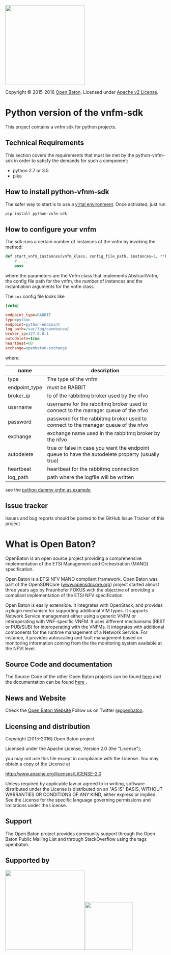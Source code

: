    <img src="https://raw.githubusercontent.com/openbaton/openbaton.github.io/master/images/openBaton.png" width="250"/>

  Copyright © 2015-2016 [Open Baton](http://openbaton.org).
  Licensed under [Apache v2 License](http://www.apache.org/licenses/LICENSE-2.0).

# Python version of the vnfm-sdk
This project contains a vnfm sdk for python projects.

## Technical Requirements
This section covers the requirements that must be met by the python-vnfm-sdk in order to satisfy the demands for such a component:

* python 2.7 or 3.5
* pika

## How to install python-vfnm-sdk

The safer way to start is to use a [virtal environment](https://virtualenv.pypa.io/en/stable/). Once activated, just run

 ```bash
 pip install python-vnfm-sdk
 ```

## How to configure your vnfm

The sdk runs a certain number of instances of the vnfm by invoking the method:

```python
def start_vnfm_instances(vnfm_klass, config_file_path, instances=1, **kwargs):
    # ....
    pass
```
where the parameters are the Vnfm class that implements AbstractVnfm, the config file path for the vnfm, the number of instances and the instantiation arguments for the vnfm class.

The `ini` config file looks like 
```ini
[vnfm]

endpoint_type=RABBIT
type=python
endpoint=python-endpoint
log_path=/var/log/openbaton/
broker_ip=127.0.0.1
autodelete=true
heartbeat=60
exchange=openbaton-exchange

```

where:

| name            |    description                                   |
|-----------------|--------------------------------------------------|
| type            |   The type of the vnfm        |
| endpoint_type   |   must be RABBIT                                 |
| broker_ip       |   Ip of the rabbitmq broker used by the nfvo     |
| username        |   username for the rabbitmq broker used to connect to the manager queue of the nfvo|
| password        |   password for the rabbitmq broker used to connect to the manager queue of the nfvo|
| exchange        |   exchange name used in the rabbitmq broker by the nfvo |
| autodelete      |   true or false in case you want the endpoint queue to have the autodelete property (usually true) |
| heartbeat       |   heartbeat for the rabbitmq connection          |
| log_path        |   path where the logfile will be written        |


see the [python dummy vnfm as example](https://github.com/openbaton/python-vnfm-dummy)
 
## Issue tracker

Issues and bug reports should be posted to the GitHub Issue Tracker of this project

# What is Open Baton?

OpenBaton is an open source project providing a comprehensive implementation of the ETSI Management and Orchestration (MANO) specification.

Open Baton is a ETSI NFV MANO compliant framework. Open Baton was part of the OpenSDNCore (www.opensdncore.org) project started almost three years ago by Fraunhofer FOKUS with the objective of providing a compliant implementation of the ETSI NFV specification.

Open Baton is easily extensible. It integrates with OpenStack, and provides a plugin mechanism for supporting additional VIM types. It supports Network Service management either using a generic VNFM or interoperating with VNF-specific VNFM. It uses different mechanisms (REST or PUB/SUB) for interoperating with the VNFMs. It integrates with additional components for the runtime management of a Network Service. For instance, it provides autoscaling and fault management based on monitoring information coming from the the monitoring system available at the NFVI level.

## Source Code and documentation

The Source Code of the other Open Baton projects can be found [here][openbaton-github] and the documentation can be found [here][openbaton-doc] .

## News and Website

Check the [Open Baton Website][openbaton]
Follow us on Twitter @[openbaton][openbaton-twitter].

## Licensing and distribution
Copyright [2015-2016] Open Baton project

Licensed under the Apache License, Version 2.0 (the "License");

you may not use this file except in compliance with the License.
You may obtain a copy of the License at

  http://www.apache.org/licenses/LICENSE-2.0

Unless required by applicable law or agreed to in writing, software
distributed under the License is distributed on an "AS IS" BASIS,
WITHOUT WARRANTIES OR CONDITIONS OF ANY KIND, either express or implied.
See the License for the specific language governing permissions and
limitations under the License.

## Support
The Open Baton project provides community support through the Open Baton Public Mailing List and through StackOverflow using the tags openbaton.

## Supported by
  <img src="https://raw.githubusercontent.com/openbaton/openbaton.github.io/master/images/fokus.png" width="250"/><img src="https://raw.githubusercontent.com/openbaton/openbaton.github.io/master/images/tu.png" width="150"/>

[fokus-logo]: https://raw.githubusercontent.com/openbaton/openbaton.github.io/master/images/fokus.png
[openbaton]: http://openbaton.org
[openbaton-doc]: http://openbaton.org/documentation
[openbaton-github]: http://github.org/openbaton
[openbaton-logo]: https://raw.githubusercontent.com/openbaton/openbaton.github.io/master/images/openBaton.png
[openbaton-mail]: mailto:users@openbaton.org
[openbaton-twitter]: https://twitter.com/openbaton
[tub-logo]: https://raw.githubusercontent.com/openbaton/openbaton.github.io/master/images/tu.png
